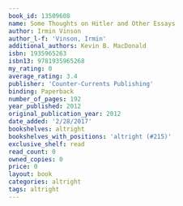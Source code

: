 ```yaml
---
book_id: 13509608
name: Some Thoughts on Hitler and Other Essays
author: Irmin Vinson
author_l-f: 'Vinson, Irmin'
additional_authors: Kevin B. MacDonald
isbn: 1935965263
isbn13: 9781935965268
my_rating: 0
average_rating: 3.4
publisher: 'Counter-Currents Publishing'
binding: Paperback
number_of_pages: 192
year_published: 2012
original_publication_year: 2012
date_added: '2/28/2017'
bookshelves: altright
bookshelves_with_positions: 'altright (#215)'
exclusive_shelf: read
read_count: 0
owned_copies: 0
price: 0
layout: book
categories: altright
tags: altright
---
```

